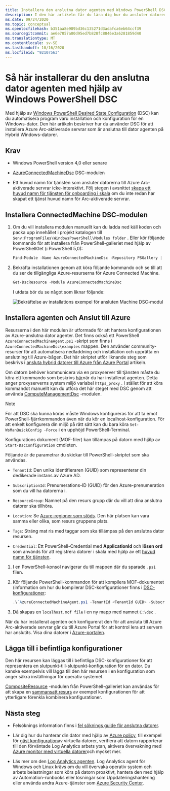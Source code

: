 ```yaml
---
title: Installera den anslutna dator agenten med Windows PowerShell DSC
description: I den här artikeln får du lära dig hur du ansluter datorer till Azure med hjälp av Azure Arc-aktiverade servrar med Windows PowerShell DSC.
ms.date: 09/24/2020
ms.topic: conceptual
ms.openlocfilehash: b351aa8e989bd36c135271d3adafca6eb64ccf39
ms.sourcegitcommit: ae6e7057a00d95ed7b828fc8846e3a6281859d40
ms.translationtype: MT
ms.contentlocale: sv-SE
ms.lasthandoff: 10/16/2020
ms.locfileid: "92107563"
---
```

# <a name="how-to-install-the-connected-machine-agent-using-windows-powershell-dsc"></a>Så här installerar du den anslutna dator agenten med hjälp av Windows PowerShell DSC

Med hjälp av [Windows PowerShell Desired State Configuration](/powershell/scripting/dsc/getting-started/winGettingStarted) (DSC) kan du automatisera program varu installation och konfiguration för en Windows-dator. Den här artikeln beskriver hur du använder DSC för att installera Azure Arc-aktiverade servrar som är anslutna till dator agenten på Hybrid Windows-datorer.

## <a name="requirements"></a>Krav

- Windows PowerShell version 4,0 eller senare

- [AzureConnectedMachineDsc](https://www.powershellgallery.com/packages/AzureConnectedMachineDsc) DSC-modulen

- Ett huvud namn för tjänsten som ansluter datorerna till Azure Arc-aktiverade servrar icke-interaktivt. Följ stegen i avsnittet [skapa ett huvud namn för tjänsten för onboarding i skala](onboard-service-principal.md#create-a-service-principal-for-onboarding-at-scale) om du inte redan har skapat ett tjänst huvud namn för Arc-aktiverade servrar.

## <a name="install-the-connectedmachine-dsc-module"></a>Installera ConnectedMachine DSC-modulen

1. Om du vill installera modulen manuellt kan du ladda ned käll koden och packa upp innehållet i projekt katalogen till `$env:ProgramFiles\WindowsPowerShell\Modules folder` . Eller kör följande kommando för att installera från PowerShell-galleriet med hjälp av PowerShellGet (i PowerShell 5,0):

    ```powershell
    Find-Module -Name AzureConnectedMachineDsc -Repository PSGallery | Install-Module
    ```

2. Bekräfta installationen genom att köra följande kommando och se till att du ser de tillgängliga Azure-resurserna för Azure Connected Machine.

    ```powershell
    Get-DscResource -Module AzureConnectedMachineDsc
    ```

   I utdata bör du se något som liknar följande:

   ![Bekräftelse av installations exempel för ansluten Machine DSC-modul](./media/onboard-dsc/confirm-module-installation.png)

## <a name="install-the-agent-and-connect-to-azure"></a>Installera agenten och Anslut till Azure

Resurserna i den här modulen är utformade för att hantera konfigurationen av Azure-anslutna dator agenter. Det finns också ett PowerShell `AzureConnectedMachineAgent.ps1` -skript som finns i `AzureConnectedMachineDsc\examples` mappen. Den använder community-resurser för att automatisera nedladdning och installation och upprätta en anslutning till Azure-bågen. Det här skriptet utför liknande steg som beskrivs i [ansluta hybrid datorer till Azure från Azure Portal](onboard-portal.md) artikeln.

Om datorn behöver kommunicera via en proxyserver till tjänsten måste du köra ett kommando som beskrivs [här](manage-agent.md#update-or-remove-proxy-settings)när du har installerat agenten. Detta anger proxyserverns system miljö variabel `https_proxy` . I stället för att köra kommandot manuellt kan du utföra det här steget med DSC genom att använda [ComputeManagementDsc](https://www.powershellgallery.com/packages/ComputerManagementDsc) -modulen.

>[!NOTE]
>För att DSC ska kunna köras måste Windows konfigureras för att ta emot PowerShell-fjärrkommandon även när du kör en localhost-konfiguration. För att enkelt konfigurera din miljö på rätt sätt kan du bara köra `Set-WsManQuickConfig -Force` i en upphöjd PowerShell-Terminal.
>

Konfigurations dokument (MOF-filer) kan tillämpas på datorn med hjälp av `Start-DscConfiguration` cmdleten.

Följande är de parametrar du skickar till PowerShell-skriptet som ska användas.

- `TenantId`: Den unika identifieraren (GUID) som representerar din dedikerade instans av Azure AD.

- `SubscriptionId`: Prenumerations-ID (GUID) för den Azure-prenumeration som du vill ha datorerna i.

- `ResourceGroup`: Namnet på den resurs grupp där du vill att dina anslutna datorer ska tillhöra.

- `Location`: Se [Azure-regioner som stöds](overview.md#supported-regions). Den här platsen kan vara samma eller olika, som resurs gruppens plats.

- `Tags`: Sträng mat ris med taggar som ska tillämpas på den anslutna dator resursen.

- `Credential`: Ett PowerShell-Credential med **ApplicationId** och **lösen ord** som används för att registrera datorer i skala med hjälp av ett [huvud namn för tjänsten](onboard-service-principal.md).

1. I en PowerShell-konsol navigerar du till mappen där du sparade `.ps1` filen.

2. Kör följande PowerShell-kommandon för att kompilera MOF-dokumentet (information om hur du kompilerar DSC-konfigurationer finns i [DSC-konfigurationer](/powershell/scripting/dsc/configurations/configurations):

    ```powershell
    .\`AzureConnectedMachineAgent.ps1 -TenantId <TenantId GUID> -SubscriptionId <SubscriptionId GUID> -ResourceGroup '<ResourceGroupName>' -Location '<LocationName>' -Tags '<Tag>' -Credential <psCredential>
    ```

3. Då skapas en `localhost.mof file` i en ny mapp med namnet `C:\dsc` .

När du har installerat agenten och konfigurerat den för att ansluta till Azure Arc-aktiverade servrar går du till Azure Portal för att kontrol lera att servern har anslutits. Visa dina datorer i [Azure-portalen](https://aka.ms/hybridmachineportal).

## <a name="adding-to-existing-configurations"></a>Lägga till i befintliga konfigurationer

Den här resursen kan läggas till i befintliga DSC-konfigurationer för att representera en slutpunkt-till-slutpunkt-konfiguration för en dator. Du kanske exempelvis vill lägga till den här resursen i en konfiguration som anger säkra inställningar för operativ systemet.

[CompositeResource](https://www.powershellgallery.com/packages/compositeresource) -modulen från PowerShell-galleriet kan användas för att skapa en [sammansatt resurs](/powershell/scripting/dsc/resources/authoringResourceComposite) av exempel konfigurationen för att ytterligare förenkla kombinera konfigurationer.

## <a name="next-steps"></a>Nästa steg

* Felsöknings information finns i [fel söknings guide för anslutna datorer](troubleshoot-agent-onboard.md).

* Lär dig hur du hanterar din dator med hjälp av [Azure policy](../../governance/policy/overview.md), till exempel för [gäst konfiguration](../../governance/policy/concepts/guest-configuration.md)av virtuella datorer, verifiera att datorn rapporterar till den förväntade Log Analytics arbets ytan, aktivera övervakning med [Azure monitor med virtuella datorer](../../azure-monitor/insights/vminsights-enable-policy.md)och mycket mer.

* Läs mer om den [Log Analytics agenten](../../azure-monitor/platform/log-analytics-agent.md). Log Analytics agent för Windows och Linux krävs om du vill övervaka operativ system och arbets belastningar som körs på datorn proaktivt, hantera den med hjälp av Automation-runbooks eller lösningar som Uppdateringshantering eller använda andra Azure-tjänster som [Azure Security Center](../../security-center/security-center-introduction.md).